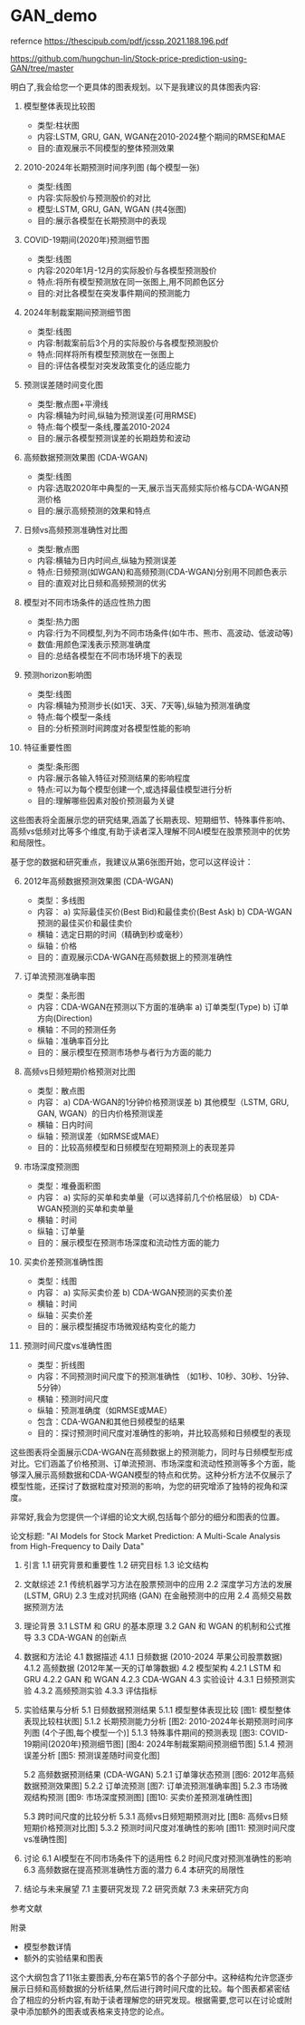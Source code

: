 # GAN_demo

refernce https://thescipub.com/pdf/jcssp.2021.188.196.pdf


https://github.com/hungchun-lin/Stock-price-prediction-using-GAN/tree/master

明白了,我会给您一个更具体的图表规划。以下是我建议的具体图表内容:

1. 模型整体表现比较图
   - 类型:柱状图
   - 内容:LSTM, GRU, GAN, WGAN在2010-2024整个期间的RMSE和MAE
   - 目的:直观展示不同模型的整体预测效果

2. 2010-2024年长期预测时间序列图 (每个模型一张)
   - 类型:线图
   - 内容:实际股价与预测股价的对比
   - 模型:LSTM, GRU, GAN, WGAN (共4张图)
   - 目的:展示各模型在长期预测中的表现

3. COVID-19期间(2020年)预测细节图
   - 类型:线图
   - 内容:2020年1月-12月的实际股价与各模型预测股价
   - 特点:将所有模型预测放在同一张图上,用不同颜色区分
   - 目的:对比各模型在突发事件期间的预测能力

4. 2024年制裁案期间预测细节图
   - 类型:线图
   - 内容:制裁案前后3个月的实际股价与各模型预测股价
   - 特点:同样将所有模型预测放在一张图上
   - 目的:评估各模型对突发政策变化的适应能力

5. 预测误差随时间变化图
   - 类型:散点图+平滑线
   - 内容:横轴为时间,纵轴为预测误差(可用RMSE)
   - 特点:每个模型一条线,覆盖2010-2024
   - 目的:展示各模型预测误差的长期趋势和波动

6. 高频数据预测效果图 (CDA-WGAN)
   - 类型:线图
   - 内容:选取2020年中典型的一天,展示当天高频实际价格与CDA-WGAN预测价格
   - 目的:展示高频预测的效果和特点

7. 日频vs高频预测准确性对比图
   - 类型:散点图
   - 内容:横轴为日内时间点,纵轴为预测误差
   - 特点:日频预测(如WGAN)和高频预测(CDA-WGAN)分别用不同颜色表示
   - 目的:直观对比日频和高频预测的优劣

8. 模型对不同市场条件的适应性热力图
   - 类型:热力图
   - 内容:行为不同模型,列为不同市场条件(如牛市、熊市、高波动、低波动等)
   - 数值:用颜色深浅表示预测准确度
   - 目的:总结各模型在不同市场环境下的表现

9. 预测horizon影响图
   - 类型:线图
   - 内容:横轴为预测步长(如1天、3天、7天等),纵轴为预测准确度
   - 特点:每个模型一条线
   - 目的:分析预测时间跨度对各模型性能的影响

10. 特征重要性图
    - 类型:条形图
    - 内容:展示各输入特征对预测结果的影响程度
    - 特点:可以为每个模型创建一个,或选择最佳模型进行分析
    - 目的:理解哪些因素对股价预测最为关键

这些图表将全面展示您的研究结果,涵盖了长期表现、短期细节、特殊事件影响、高频vs低频对比等多个维度,有助于读者深入理解不同AI模型在股票预测中的优势和局限性。


基于您的数据和研究重点，我建议从第6张图开始，您可以这样设计：

6. 2012年高频数据预测效果图 (CDA-WGAN)
   - 类型：多线图
   - 内容：
     a) 实际最佳买价(Best Bid)和最佳卖价(Best Ask)
     b) CDA-WGAN预测的最佳买价和最佳卖价
   - 横轴：选定日期的时间（精确到秒或毫秒）
   - 纵轴：价格
   - 目的：直观展示CDA-WGAN在高频数据上的预测准确性

7. 订单流预测准确率图
   - 类型：条形图
   - 内容：CDA-WGAN在预测以下方面的准确率
     a) 订单类型(Type)
     b) 订单方向(Direction)
   - 横轴：不同的预测任务
   - 纵轴：准确率百分比
   - 目的：展示模型在预测市场参与者行为方面的能力

8. 高频vs日频短期价格预测对比图
   - 类型：散点图
   - 内容：
     a) CDA-WGAN的1分钟价格预测误差
     b) 其他模型（LSTM, GRU, GAN, WGAN）的日内价格预测误差
   - 横轴：日内时间
   - 纵轴：预测误差（如RMSE或MAE）
   - 目的：比较高频模型和日频模型在短期预测上的表现差异

9. 市场深度预测图
   - 类型：堆叠面积图
   - 内容：
     a) 实际的买单和卖单量（可以选择前几个价格层级）
     b) CDA-WGAN预测的买单和卖单量
   - 横轴：时间
   - 纵轴：订单量
   - 目的：展示模型在预测市场深度和流动性方面的能力

10. 买卖价差预测准确性图
    - 类型：线图
    - 内容：
      a) 实际买卖价差
      b) CDA-WGAN预测的买卖价差
    - 横轴：时间
    - 纵轴：买卖价差
    - 目的：展示模型捕捉市场微观结构变化的能力

11. 预测时间尺度vs准确性图
    - 类型：折线图
    - 内容：不同预测时间尺度下的预测准确性
      （如1秒、10秒、30秒、1分钟、5分钟）
    - 横轴：预测时间尺度
    - 纵轴：预测准确度（如RMSE或MAE）
    - 包含：CDA-WGAN和其他日频模型的结果
    - 目的：探讨预测时间尺度对准确性的影响，并比较高频和日频模型的表现

这些图表将全面展示CDA-WGAN在高频数据上的预测能力，同时与日频模型形成对比。它们涵盖了价格预测、订单流预测、市场深度和流动性预测等多个方面，能够深入展示高频数据和CDA-WGAN模型的特点和优势。这种分析方法不仅展示了模型性能，还探讨了数据粒度对预测的影响，为您的研究增添了独特的视角和深度。


非常好,我会为您提供一个详细的论文大纲,包括每个部分的细分和图表的位置。

论文标题: "AI Models for Stock Market Prediction: A Multi-Scale Analysis from High-Frequency to Daily Data"

1. 引言
   1.1 研究背景和重要性
   1.2 研究目标
   1.3 论文结构

2. 文献综述
   2.1 传统机器学习方法在股票预测中的应用
   2.2 深度学习方法的发展 (LSTM, GRU)
   2.3 生成对抗网络 (GAN) 在金融预测中的应用
   2.4 高频交易数据预测方法

3. 理论背景
   3.1 LSTM 和 GRU 的基本原理
   3.2 GAN 和 WGAN 的机制和公式推导
   3.3 CDA-WGAN 的创新点

4. 数据和方法论
   4.1 数据描述
      4.1.1 日频数据 (2010-2024 苹果公司股票数据)
      4.1.2 高频数据 (2012年某一天的订单簿数据)
   4.2 模型架构
      4.2.1 LSTM 和 GRU
      4.2.2 GAN 和 WGAN
      4.2.3 CDA-WGAN
   4.3 实验设计
      4.3.1 日频预测实验
      4.3.2 高频预测实验
      4.3.3 评估指标

5. 实验结果与分析
   5.1 日频数据预测结果
      5.1.1 模型整体表现比较
      [图1: 模型整体表现比较柱状图]
      5.1.2 长期预测能力分析
      [图2: 2010-2024年长期预测时间序列图 (4个子图,每个模型一个)]
      5.1.3 特殊事件期间的预测表现
      [图3: COVID-19期间(2020年)预测细节图]
      [图4: 2024年制裁案期间预测细节图]
      5.1.4 预测误差分析
      [图5: 预测误差随时间变化图]

   5.2 高频数据预测结果 (CDA-WGAN)
      5.2.1 订单簿状态预测
      [图6: 2012年高频数据预测效果图]
      5.2.2 订单流预测
      [图7: 订单流预测准确率图]
      5.2.3 市场微观结构预测
      [图9: 市场深度预测图]
      [图10: 买卖价差预测准确性图]

   5.3 跨时间尺度的比较分析
      5.3.1 高频vs日频短期预测对比
      [图8: 高频vs日频短期价格预测对比图]
      5.3.2 预测时间尺度对准确性的影响
      [图11: 预测时间尺度vs准确性图]

6. 讨论
   6.1 AI模型在不同市场条件下的适用性
   6.2 时间尺度对预测准确性的影响
   6.3 高频数据在提高预测准确性方面的潜力
   6.4 本研究的局限性

7. 结论与未来展望
   7.1 主要研究发现
   7.2 研究贡献
   7.3 未来研究方向

参考文献

附录
- 模型参数详情
- 额外的实验结果和图表

这个大纲包含了11张主要图表,分布在第5节的各个子部分中。这种结构允许您逐步展示日频和高频数据的分析结果,然后进行跨时间尺度的比较。每个图表都紧密结合了相应的分析内容,有助于读者理解您的研究发现。根据需要,您可以在讨论或附录中添加额外的图表或表格来支持您的论点。
